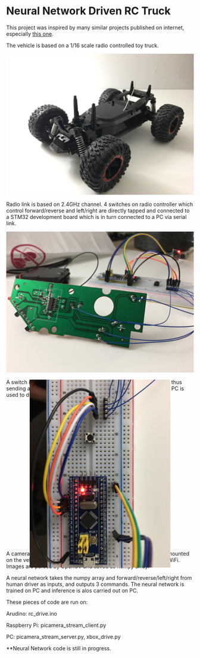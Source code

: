 # Neural Network Driven RC Truck

This project was inspired by many similar projects published on internet, especially <a href = 'https://github.com/hamuchiwa/AutoRCCar'>this one</a>.

The vehicle is based on a 1/16 scale radio controlled toy truck. 

<p align="center">
  <img src="https://github.com/yff-001/nn-truck/blob/master/IMG_2239.JPG" width="1000" title="1/16 RC Truck">
</p>

Radio link is based on 2.4GHz channel. 4 switches on radio controller which control forward/reverse and left/right are directly tapped and connected to a STM32 development board which is in turn connected to a PC via serial link. 

<p align="center">
  <img src="https://github.com/yff-001/nn-truck/blob/master/IMG_2181.JPG" width="1000" title="RC Truck Tx">
</p>

A switch is closed when a digital pin on the STM32 is pulled down, thus sending a command to the vehicle. A Xbox controller connected to PC is used to drive the truck.

<p align="center">
  <img src="https://github.com/yff-001/nn-truck/blob/master/IMG_2213.JPG" width="1000" title="STM32 Connected to PC via FTDI" style="transform:rotate(90deg)">
</p>

A camera module V2 is connected to a Raspberry Pi 3B. Both are mounted on the vehicle. Raspberry Pi streams captured images to PC over WiFi. Images are parsed by OpenCV and saved as numpy array.

A neural network takes the numpy array and forward/reverse/left/right from human driver as inputs, and outputs 3 commands. The neural network is trained on PC and inference is alos carried out on PC.

These pieces of code are run on:

Arudino: rc_drive.ino

Raspberry Pi: picamera_stream_client.py

PC: picamera_stream_server.py, xbox_drive.py

**Neural Network code is still in progress.

